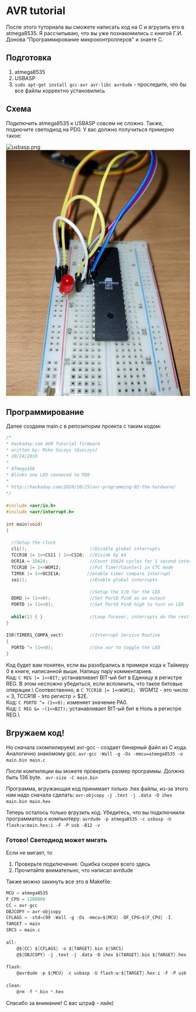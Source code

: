# AVR tutorial
После этого туториала вы сможете написать код на С и вгрузить его в atmega8535. Я рассчитываю, что вы уже познакомились с книгой Г.И. Донова "Программирование микроконтроллеров" и знаете С.

## Подготовка
1. atmega8535
2. USBASP
3. ```sudo apt-get install gcc-avr avr-libc avrdude``` - проследите, что бы все файлы корректно установились

## Схема
Подключить atmega8535 к USBASP совсем не сложно. Также, подкючите светодиод на PD0. У вас должно получиться примерно такое: 

![usbasp.png](Pictures/22.jpg)
![usbasp.png](Pictures/2.jpg)

## Программирование
Далее создаем main.c в репозитории проекта с таким кодом:
``` C
/*
* Hackaday.com AVR Tutorial firmware
* written by: Mike Szczys (@szczys)
* 10/24/2010
*
* ATmega168
* Blinks one LED conneced to PD0
*
* http://hackaday.com/2010/10/25/avr-programming-02-the-hardware/
*/
 
#include <avr/io.h>
#include <avr/interrupt.h>
 
int main(void)
{
 
  //Setup the clock
  cli();                        //Disable global interrupts
  TCCR1B |= 1<<CS11 | 1<<CS10;  //Divide by 64
  OCR1A = 15624;                //Count 15624 cycles for 1 second interrupt
  TCCR1B |= 1<<WGM12;           //Put Timer/Counter1 in CTC mode
  TIMSK |= 1<<OCIE1A;          //enable timer compare interrupt
  sei();                        //Enable global interrupts
 
                                //Setup the I/O for the LED
  DDRD |= (1<<0);               //Set PortD Pin0 as an output
  PORTD |= (1<<0);              //Set PortD Pin0 high to turn on LED
 
  while(1) { }                  //Loop forever, interrupts do the rest
}
 
ISR(TIMER1_COMPA_vect)          //Interrupt Service Routine
{
  PORTD ^= (1<<0);              //Use xor to toggle the LED
}
```
Код будет вам понятен, если вы разобрались в примере кода к Таймеру 0 в книге, написанной выше. Напишу пару комментариев.\
Код: ```C REG |= 1<<BIT;``` устанавливает BIT-ый бит в Единицу в регистре REG. В этом несложно убедиться, если вспомнить, что такое битовые операции.\ Соотвественно, в ```C TCCR1B |= 1<<WGM12; ``` WGM12 - это число = 3, TCCR1B - это регистр = $2E.\
Код: ```C PORTD ^= (1<<0);``` изменяет значение PA0.\
Код: ```C REG &= ~(1<<BIT);``` устанавливает BIT-ый бит в Ноль в регистре REG.\

## Вгружаем код!
Но сначала скомпилируем) avr-gcc - создает бинарный файл из С кода. Аналогично знакомому gcc.
```avr-gcc -Wall -g -Os -mmcu=atmega8535 -o main.bin main.c``` 

После компиляции вы можете проверить размер программы. Должно быть 136 byte.
``` avr-size -C main.bin```

Программа, вгружающая код принимает только .hex файлы, из-за этого нам надо сначала сделать:
``` avr-objcopy -j .text -j .data -O ihex main.bin main.hex ```

Теперь осталось только вгрузить код. Убедитесь, что вы подключиили программатор к компьютеру:
``` avrdude -p atmega8535 -c usbasp -U flash:w:main.hex:i -F -P usb -B12 -v ```

### Готово! Светодиод может мигать
Если не мигает, то
1. Проверьте подключение. Ошибка скорее всего здесь
2. Прочитайте внимательно, что написал avrdude

Также можно закинуть все это в Makefile:
```C 
MCU = atmega8535
F_CPU = 1200000
CC = avr-gcc
OBJCOPY = avr-objcopy
CFLAGS = -std=c99 -Wall -g -Os -mmcu=${MCU} -DF_CPU=${F_CPU} -I.
TARGET = main
SRCS = main.c

all:
	@${CC} ${CFLAGS} -o ${TARGET}.bin ${SRCS}
	@${OBJCOPY} -j .text -j .data -O ihex ${TARGET}.bin ${TARGET}.hex

flash:
	@avrdude -p ${MCU} -c usbasp -U flash:w:${TARGET}.hex:i -F -P usb -B12 -v

clean:
	@rm -f *.bin *.hex
```
Спасибо за внимание! С вас штраф - лайк)

